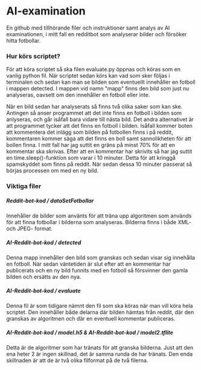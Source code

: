 # AI-examination
En github med tillhörande filer och instruktioner samt analys av AI examinationen, i mitt fall en redditbot som analyserar bilder och försöker hitta fotbollar.

### Hur körs scriptet?
För att köra scriptet så ska filen evaluate.py öppnas och köras som en vanlig python fil. När scriptet sedan körs kan vad som sker följas i terminalen och sedan kan man se bilden som eventuellt innehåller en fotboll i mappen detected. I mappen vid namn "mapp" finns den bild som just nu analyseras, oavsett om den innehåller en fotboll eller inte.

När en bild sedan har analyserats så finns två olika saker som kan ske. Antingen så anser programmet att det inte finns en fotboll i bilden som anlyseras, och går isåfall bara vidare till nästa bild. Det andra alternativet är att programmet tycker att det finns en fotboll i bilden. Isåfall kommer boten att kommentera det inlägg som bilden på fotbollen finns i på reddit, kommentaren kommer säga att det finns en boll samt sannolikheten för att bollen finna. I mitt fall har jag suttit en gräns på minst 70% för att en kommentar ska skrivas. Efter att en kommentar har skrivits så har jag suttit en time.sleep()-funktion som varar i 10 minuter. Detta för att kringgå spamskyddet som finns på reddit. När sedan dessa 10 minuter passerat så börjas processen om med en ny bild. 

### Viktiga filer
##### Reddit-bot-kod / dataSetFotbollar
Innehåller de bilder som använts för att träna upp algoritmen som används för att finna fotbollar i bilderna som analyseras. Bilderna finns i både XML- och JPEG- format. 
##### AI-Reddit-bot-kod / detected
Denna mapp innehåller den bild som granskas och sedan visar sig innehålla en fotboll. När sedan väntetiden är slut efter att en kommentar har publicerats och en ny bild funnits med en fotboll så försvinner den gamla bilden och ersätts av den nya. 
##### AI-Reddit-bot-kod / evaluate
Denna fil är som tidigare nämnt den fil som ska köras när man vill köra hela scriptet. Den innehåller både delarna där bilden hämtas från reddit, där den granskas av algoritmen och där en eventuell kommentar publiceras. 
##### AI-Reddit-bot-kod / model.h5 & AI-Reddit-bot-kod / model2.tflite
Detta är de algoritmer som har tränats för att granska bilderna. Just att den ena heter 2 är ingen skillnad, det är samma runda de har tränats. Den enda skillnaden är att de är två olika filformat på de två filerna. 
